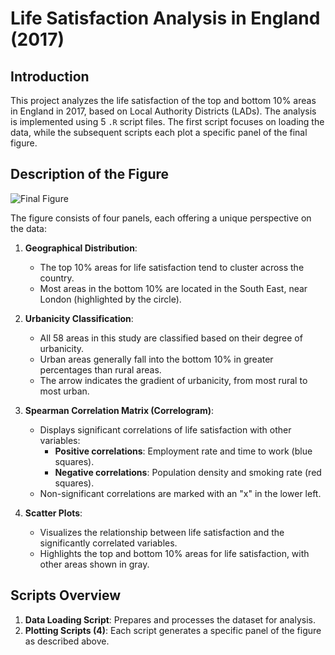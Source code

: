 # Life Satisfaction Analysis in England (2017)

## Introduction
This project analyzes the life satisfaction of the top and bottom 10% areas in England in 2017, based on Local Authority Districts (LADs). The analysis is implemented using 5 `.R` script files. The first script focuses on loading the data, while the subsequent scripts each plot a specific panel of the final figure.

## Description of the Figure
![Final Figure](20250107_final_image.png)

The figure consists of four panels, each offering a unique perspective on the data:

1. **Geographical Distribution**:
   - The top 10% areas for life satisfaction tend to cluster across the country.
   - Most areas in the bottom 10% are located in the South East, near London (highlighted by the circle).

2. **Urbanicity Classification**:
   - All 58 areas in this study are classified based on their degree of urbanicity.
   - Urban areas generally fall into the bottom 10% in greater percentages than rural areas.
   - The arrow indicates the gradient of urbanicity, from most rural to most urban.

3. **Spearman Correlation Matrix (Correlogram)**:
   - Displays significant correlations of life satisfaction with other variables:
     - **Positive correlations**: Employment rate and time to work (blue squares).
     - **Negative correlations**: Population density and smoking rate (red squares).
   - Non-significant correlations are marked with an "x" in the lower left.

4. **Scatter Plots**:
   - Visualizes the relationship between life satisfaction and the significantly correlated variables.
   - Highlights the top and bottom 10% areas for life satisfaction, with other areas shown in gray.

## Scripts Overview
1. **Data Loading Script**: Prepares and processes the dataset for analysis.
2. **Plotting Scripts (4)**: Each script generates a specific panel of the figure as described above.
